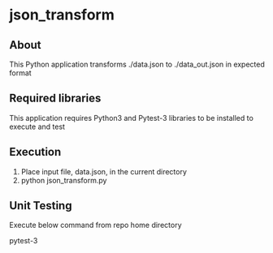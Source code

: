 # json_transform

About
-------

This Python application transforms ./data.json to ./data_out.json in expected format

Required libraries
------------------
This application requires Python3 and Pytest-3 libraries to be installed to execute and test

Execution
--------------------
1. Place input file, data.json, in the current directory
2. python json_transform.py


Unit Testing
------------
Execute below command from repo home directory

pytest-3


